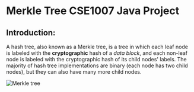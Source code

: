 #                                                                 Merkle Tree CSE1007 Java Project
## Introduction:
A hash tree, also known as a Merkle tree, is a tree in which each leaf node is labeled with the **cryptographic** hash of a _data block_, and each non-leaf node is labeled with the cryptographic hash of its child nodes' labels. The majority of hash tree implementations are binary (each node has two child nodes), but they can also have many more child nodes.


![Merkle tree](https://www.google.com/url?sa=i&url=https%3A%2F%2Fen.wikipedia.org%2Fwiki%2FMerkle_tree&psig=AOvVaw3-tx8tIUym5k-LrIuiNh0i&ust=1650908605304000&source=images&cd=vfe&ved=0CAwQjRxqFwoTCLiw3fmfrfcCFQAAAAAdAAAAABAI)
